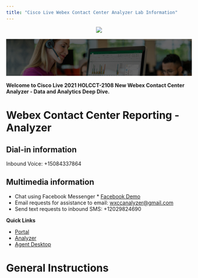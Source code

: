 ```yaml
---
title: "Cisco Live Webex Contact Center Analyzer Lab Information"
---
```

<p align="center">
  <img src="https://ayankovs-ccp-s3.s3.eu-west-3.amazonaws.com/CiscoLiveLogo.jpg">
</p>

![Banner](../images/wxccbanner.jpg)

**Welcome to Cisco Live 2021 HOLCCT-2108 New Webex Contact Center Analyzer - Data and Analytics Deep Dive.**

# Webex Contact Center Reporting - Analyzer

## Dial-in information
Inbound Voice: 	+15084337864

## Multimedia information
- Chat using Facebook Messenger * [Facebook Demo](https://www.facebook.com/Wxcc-Demo-Page-107841834739318)
- Email requests for assistance to email: 	wxccanalyzer@gmail.com
- Send text requests to inbound SMS: 	+12029824690

**Quick Links**

* [Portal](https://portal.wxcc-us1.cisco.com/portal)
* [Analyzer](https://analyzer.wxcc-us1.cisco.com/analyzer/home)
* [Agent Desktop](https://desktop.wxcc-us1.cisco.com)

# General Instructions



